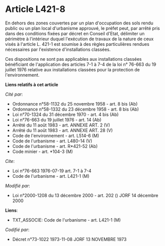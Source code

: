 # Article L421-8

En dehors des zones couvertes par un plan d'occupation des sols rendu public ou un plan local d'urbanisme approuvé, le préfet
peut, par arrêté pris dans des conditions fixées par décret en Conseil d'Etat, délimiter un périmètre à l'intérieur duquel
l'exécution de travaux de la nature de ceux visés à l'article L. 421-1 est soumise à des règles particulières rendues
nécessaires par l'existence d'installations classées.

Ces dispositions ne sont pas applicables aux installations classées bénéficiant de l'application des articles 7-1 à 7-4 de la
loi n° 76-663 du 19 juillet 1976 relative aux installations classées pour la protection de l'environnement.

**Liens relatifs à cet article**

_Cité par_:

  - Ordonnance n°58-1132 du 25 novembre 1958 - art. 8 bis (Ab)
  - Ordonnance n°58-1332 du 23 décembre 1958 - art. 8 bis (Ab)
  - Loi n°70-1324 du 31 décembre 1970 - art. 4 bis (Ab)
  - Loi n°76-663 du 19 juillet 1976 - art. 14 (Ab)
  - Arrêté du 11 août 1983 - art. ANNEXE ART. 2 (V)
  - Arrêté du 11 août 1983 - art. ANNEXE ART. 28 (V)
  - Code de l'environnement - art. L514-6 (M)
  - Code de l'urbanisme - art. L480-14 (V)
  - Code de l'urbanisme - art. R*421-52 (Ab)
  - Code minier - art. *104-3 (M)

_Cite_:

  - Loi n°76-663 1976-07-19 art. 7-1 à 7-4
  - Code de l'urbanisme - art. L421-1 (M)

_Modifié par_:

  - Loi n°2000-1208 du 13 décembre 2000 - art. 202 () JORF 14 décembre 2000

**Liens**:

  - TXT_ASSOCIE: Code de l'urbanisme - art. L421-1 (M)

_Codifié par_:

  - Décret n°73-1022 1973-11-08 JORF 13 NOVEMBRE 1973
